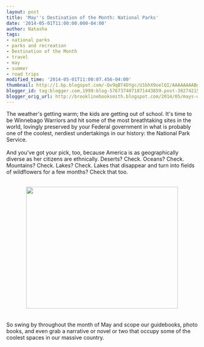 ```yaml
---
layout: post
title: 'May''s Destination of the Month: National Parks'
date: '2014-05-01T11:00:00.000-04:00'
author: Natasha
tags:
- national parks
- parks and recreation
- Destination of the Month
- travel
- may
- summer
- road trips
modified_time: '2014-05-01T11:00:07.456-04:00'
thumbnail: http://1.bp.blogspot.com/-Qv9qBT4DYgc/U1bhX9oelQI/AAAAAAAABgg/xZNfnFYBSLc/s72-c/SierraClub_NPmap.jpg
blogger_id: tag:blogger.com,1999:blog-5767374071871443859.post-3827421532933204040
blogger_orig_url: http://brooklinebooksmith.blogspot.com/2014/05/mays-destination-of-month-national-parks.html
---
```


The weather's getting warm; the kids are getting out of school. It's time to be Winnebago Warriors and hit some of the most breathtaking sites in the world, lovingly preserved by your Federal government in what is probably one of the coolest, nerdiest undertakings in our history: the National Park Service.<br /><br />And you've got your pick, too, because America is as geographically diverse as her citizens are ethnically. Deserts? Check. Oceans? Check. Mountains? Check. Lakes? Check. Lakes that disappear and turn into fields of wildflowers for a few months? Check that too.<br /><br /><div class="separator" style="clear: both; text-align: center;"><a href="http://1.bp.blogspot.com/-Qv9qBT4DYgc/U1bhX9oelQI/AAAAAAAABgg/xZNfnFYBSLc/s1600/SierraClub_NPmap.jpg" imageanchor="1" style="margin-left: 1em; margin-right: 1em;"><img border="0" src="http://1.bp.blogspot.com/-Qv9qBT4DYgc/U1bhX9oelQI/AAAAAAAABgg/xZNfnFYBSLc/s1600/SierraClub_NPmap.jpg" height="321" width="400" /></a></div><br /><br />So swing by throughout the month of May and scope our guidebooks, photo books, and even grab a narrative or novel or two that occupy some of the coolest spaces in our massive country.